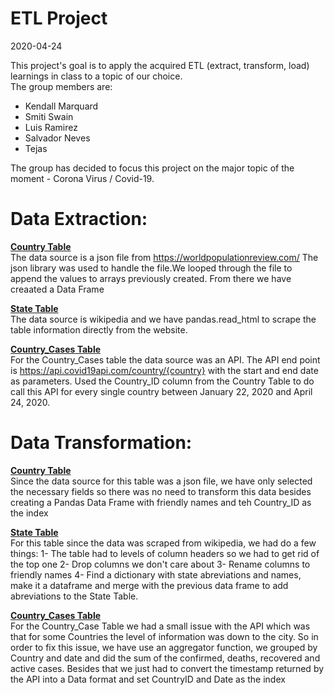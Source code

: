 # ETL Project
2020-04-24

This project's goal is to apply the acquired ETL (extract, transform, load) learnings in class to a topic of our choice.<br/>
The group members are:
- Kendall Marquard
- Smiti Swain
- Luis Ramirez
- Salvador Neves
- Tejas

The group has decided to focus this project on the major topic of the moment - Corona Virus / Covid-19.


# Data Extraction:

<ins>**Country Table**</ins><br/>
The data source is a json file from https://worldpopulationreview.com/
The json library was used to handle the file.We looped through the file to append the values to arrays previously created. From there we have creaated a Data Frame

<ins>**State Table**</ins><br/>
The data source is wikipedia and we have pandas.read_html to scrape the table information directly from the website.

<ins>**Country_Cases Table**</ins><br/>
For the Country_Cases table the data source was an API. The API end point is https://api.covid19api.com/country/{country} with the start and end date as parameters.
Used the Country_ID column from the Country Table to do call this API for every single country between January 22, 2020 and April 24, 2020.



# Data Transformation:

<ins>**Country Table**</ins><br/>
Since the data source for this table was a json file, we have only selected the necessary fields so there was no need to transform this data besides creating a Pandas Data Frame with friendly names and teh Country_ID as the index 

<ins>**State Table**</ins><br/>
For this table since the data was scraped from wikipedia, we had do a few things:
1- The table had to levels of column headers so we had to get rid of the top one
2- Drop columns we don't care about
3- Rename columns to friendly names
4- Find a dictionary with state abreviations and names, make it a dataframe and merge with the previous data frame to add abreviations to the State Table.


<ins>**Country_Cases Table**</ins><br/>
For the Country_Case Table we had a small issue with the API which was that for some Countries the level of information was down to the city. So in order to fix this issue, we have use an aggregator function, we grouped by Country and date and did the sum of the confirmed, deaths, recovered and active cases.
Besides that we just had to convert the timestamp returned by the API into a Data format and set CountryID and Date as the index
